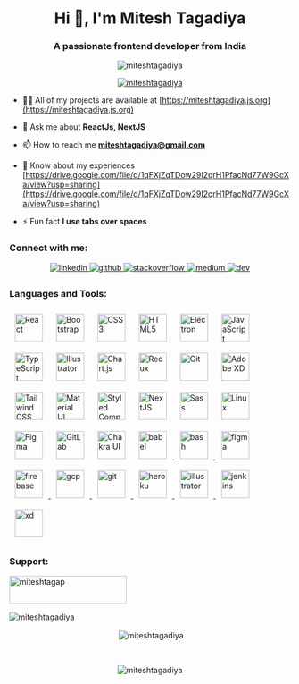 <h1 align="center">Hi 👋, I'm Mitesh Tagadiya</h1>
<h3 align="center">A passionate frontend developer from India</h3>

<p align="center"> <img src="https://komarev.com/ghpvc/?username=miteshtagadiya&label=Profile%20views&color=0e75b6&style=flat" alt="miteshtagadiya" /> </p>

<p align="center"> <a href="https://github.com/ryo-ma/github-profile-trophy"><img src="https://github-profile-trophy.vercel.app/?username=miteshtagadiya" alt="miteshtagadiya" /></a> </p>

- 👨‍💻 All of my projects are available at [https://miteshtagadiya.js.org](https://miteshtagadiya.js.org)

- 💬 Ask me about **ReactJs, NextJS**

- 📫 How to reach me **miteshtagadiya@gmail.com**

- 📄 Know about my experiences [https://drive.google.com/file/d/1qFXjZqTDow29I2qrH1PfacNd77W9GcXa/view?usp=sharing](https://drive.google.com/file/d/1qFXjZqTDow29I2qrH1PfacNd77W9GcXa/view?usp=sharing)

- ⚡ Fun fact **I use tabs over spaces**

<h3 align="left">Connect with me:</h3>
<p align="center">
<a href="https://www.linkedin.com/in/mitesh-tagadiya-140420108/" target="_blank">
<img src=https://img.shields.io/badge/linkedin-%231E77B5.svg?&style=for-the-badge&logo=linkedin&logoColor=white alt=linkedin style="margin-bottom: 5px;" />
</a>
<a href="https://github.com/miteshtagadiya" target="_blank">
<img src=https://img.shields.io/badge/github-%2324292e.svg?&style=for-the-badge&logo=github&logoColor=white alt=github style="margin-bottom: 5px;" />
</a>
<a href="https://stackoverflow.com/users/6880229/mitesh7172" target="_blank">
<img src=https://img.shields.io/badge/stackoverflow-%23F28032.svg?&style=for-the-badge&logo=stackoverflow&logoColor=white alt=stackoverflow style="margin-bottom: 5px;" />
</a>
<a href="https://www.upwork.com/freelancers/miteshtagadiya" target="_blank" height="30" >
<img src=https://img.shields.io/badge/upwork-green?&style=for-the-badge&logo=upwork&logoColor=white alt=medium style="margin-bottom: 5px;" />
</a> 
<a href="https://dev.to/miteshtagadiya" target="_blank" height="30" >
<img src=https://img.shields.io/badge/dev.to-black?&style=for-the-badge&logo=dev.to&logoColor=white alt=dev style="margin-bottom: 5px;" />
</a> 
</p>

<h3 align="left">Languages and Tools:</h3>
<a href="https://reactjs.org/" target="_blank"
  ><img
    style="margin: 10px"
    src="https://profilinator.rishav.dev/skills-assets/react-original-wordmark.svg"
    alt="React"
    height="50"
/></a>
<a href="https://getbootstrap.com/docs/3.4/javascript/" target="_blank"
  ><img
    style="margin: 10px"
    src="https://profilinator.rishav.dev/skills-assets/bootstrap-plain.svg"
    alt="Bootstrap"
    height="50"
/></a>
<a href="https://www.w3schools.com/css/" target="_blank"
  ><img
    style="margin: 10px"
    src="https://profilinator.rishav.dev/skills-assets/css3-original-wordmark.svg"
    alt="CSS3"
    height="50"
/></a>
<a href="https://en.wikipedia.org/wiki/HTML5" target="_blank"
  ><img
    style="margin: 10px"
    src="https://profilinator.rishav.dev/skills-assets/html5-original-wordmark.svg"
    alt="HTML5"
    height="50"
/></a>
<a href="https://www.electronjs.org/" target="_blank"
  ><img
    style="margin: 10px"
    src="https://profilinator.rishav.dev/skills-assets/electron-original.svg"
    alt="Electron"
    height="50"
/></a>
<a href="https://www.javascript.com/" target="_blank"
  ><img
    style="margin: 10px"
    src="https://profilinator.rishav.dev/skills-assets/javascript-original.svg"
    alt="JavaScript"
    height="50"
/></a>
<a href="https://www.typescriptlang.org/" target="_blank"
  ><img
    style="margin: 10px"
    src="https://profilinator.rishav.dev/skills-assets/typescript-original.svg"
    alt="TypeScript"
    height="50"
/></a>
<a href="https://www.adobe.com/in/products/illustrator.html" target="_blank"
  ><img
    style="margin: 10px"
    src="https://profilinator.rishav.dev/skills-assets/adobe_illustrator-icon.svg"
    alt="Illustrator"
    height="50"
/></a>
<a href="https://www.chartjs.org/" target="_blank"
  ><img
    style="margin: 10px"
    src="https://profilinator.rishav.dev/skills-assets/logo-title.svg"
    alt="Chart.js"
    height="50"
/></a>
<a href="https://redux.js.org/" target="_blank"
  ><img
    style="margin: 10px"
    src="https://profilinator.rishav.dev/skills-assets/redux-original.svg"
    alt="Redux"
    height="50"
/></a>
<a href="https://github.com/" target="_blank"
  ><img
    style="margin: 10px"
    src="https://profilinator.rishav.dev/skills-assets/git-scm-icon.svg"
    alt="Git"
    height="50"
/></a>
<a href="https://www.adobe.com/in/products/xd.html" target="_blank"
  ><img
    style="margin: 10px"
    src="https://profilinator.rishav.dev/skills-assets/adobexd.png"
    alt="Adobe XD"
    height="50"
/></a>
<a href="https://www.tailwindcss.com/" target="_blank"
  ><img
    style="margin: 10px"
    src="https://profilinator.rishav.dev/skills-assets/tailwindcss.svg"
    alt="Tailwind CSS"
    height="50"
/></a>
<a href="https://mui.com/" target="_blank"
  ><img
    style="margin: 10px"
    src="https://profilinator.rishav.dev/skills-assets/mui.png"
    alt="Material UI"
    height="50"
/></a>
<a href="https://styled-components.com/" target="_blank"
  ><img
    style="margin: 10px"
    src="https://profilinator.rishav.dev/skills-assets/styled-components.png"
    alt="Styled Components"
    height="50"
/></a>
<a href="https://nextjs.org/" target="_blank"
  ><img
    style="margin: 10px"
    src="https://profilinator.rishav.dev/skills-assets/nextjs.png"
    alt="NextJS"
    height="50"
/></a>
<a href="https://sass-lang.com/" target="_blank"
  ><img
    style="margin: 10px"
    src="https://profilinator.rishav.dev/skills-assets/sass-original.svg"
    alt="Sass"
    height="50"
/></a>
<a href="https://www.linux.org/" target="_blank"
  ><img
    style="margin: 10px"
    src="https://profilinator.rishav.dev/skills-assets/linux-original.svg"
    alt="Linux"
    height="50"
/></a>
<a href="https://www.figma.com/" target="_blank"
  ><img
    style="margin: 10px"
    src="https://profilinator.rishav.dev/skills-assets/figma-icon.svg"
    alt="Figma"
    height="50"
/></a>
<a href="https://about.gitlab.com/" target="_blank"
  ><img
    style="margin: 10px"
    src="https://profilinator.rishav.dev/skills-assets/gitlab.svg"
    alt="GitLab"
    height="50"
/></a>
<a href="https://chakra-ui.com/" target="_blank"
  ><img
    style="margin: 10px"
    src="https://profilinator.rishav.dev/skills-assets/chakraui.png"
    alt="Chakra UI"
    height="50"
/></a>
<a href="https://babeljs.io/" target="_blank" rel="noreferrer">
  <img
    src="https://www.vectorlogo.zone/logos/babeljs/babeljs-icon.svg"
    alt="babel"
    height="50"
    style="margin: 10px"
  />
</a>
<a href="https://www.gnu.org/software/bash/" target="_blank" rel="noreferrer">
  <img
    src="https://www.vectorlogo.zone/logos/gnu_bash/gnu_bash-icon.svg"
    alt="bash"
    height="50"
    style="margin: 10px"
  />
</a>
<a href="https://www.figma.com/" target="_blank" rel="noreferrer">
  <img
    src="https://www.vectorlogo.zone/logos/figma/figma-icon.svg"
    alt="figma"
    height="50"
    style="margin: 10px"
  />
</a>
<a href="https://firebase.google.com/" target="_blank" rel="noreferrer">
  <img
    src="https://www.vectorlogo.zone/logos/firebase/firebase-icon.svg"
    alt="firebase"
    height="50"
    style="margin: 10px"
  />
</a>
<a href="https://cloud.google.com" target="_blank" rel="noreferrer">
  <img
    src="https://www.vectorlogo.zone/logos/google_cloud/google_cloud-icon.svg"
    alt="gcp"
    height="50"
    style="margin: 10px"
  />
</a>
<a href="https://git-scm.com/" target="_blank" rel="noreferrer">
  <img
    src="https://www.vectorlogo.zone/logos/git-scm/git-scm-icon.svg"
    alt="git"
    height="50"
    style="margin: 10px"
  />
</a>
<a href="https://heroku.com" target="_blank" rel="noreferrer">
  <img
    src="https://www.vectorlogo.zone/logos/heroku/heroku-icon.svg"
    alt="heroku"
    height="50"
    style="margin: 10px"
  />
</a>
<a
  href="https://www.adobe.com/in/products/illustrator.html"
  target="_blank"
  rel="noreferrer"
>
  <img
    src="https://www.vectorlogo.zone/logos/adobe_illustrator/adobe_illustrator-icon.svg"
    alt="illustrator"
    height="50"
    style="margin: 10px"
  />
</a>
<a href="https://www.jenkins.io" target="_blank" rel="noreferrer">
  <img
    src="https://www.vectorlogo.zone/logos/jenkins/jenkins-icon.svg"
    alt="jenkins"
    height="50"
    style="margin: 10px"
  />
</a>
<a
  href="https://www.adobe.com/products/xd.html"
  target="_blank"
  rel="noreferrer"
>
  <img
    src="https://cdn.worldvectorlogo.com/logos/adobe-xd.svg"
    alt="xd"
    height="50"
    style="margin: 10px"
  />
</a>



<h3 align="left">Support:</h3>
<p><a href="https://www.buymeacoffee.com/miteshtagap"> <img align="left" src="https://cdn.buymeacoffee.com/buttons/v2/default-yellow.png" height="50" width="210" alt="miteshtagap" /></a></p><br/><br/>
<br/>  

<div align="center">

<p align="center"><img align="left" src="https://github-readme-stats.vercel.app/api/top-langs?username=miteshtagadiya&show_icons=true&locale=en&layout=compact" alt="miteshtagadiya" /></p>
</div>
<br/>  

<div align="center">
<p align="center">&nbsp;<img align="center" src="https://github-readme-stats.vercel.app/api?username=miteshtagadiya&show_icons=true&locale=en" alt="miteshtagadiya" /></p>
</div>

<br/>  
<div align="center">
<p align="center"><img align="center" src="https://github-readme-streak-stats.herokuapp.com/?user=miteshtagadiya&" alt="miteshtagadiya" /></p>
</div>
